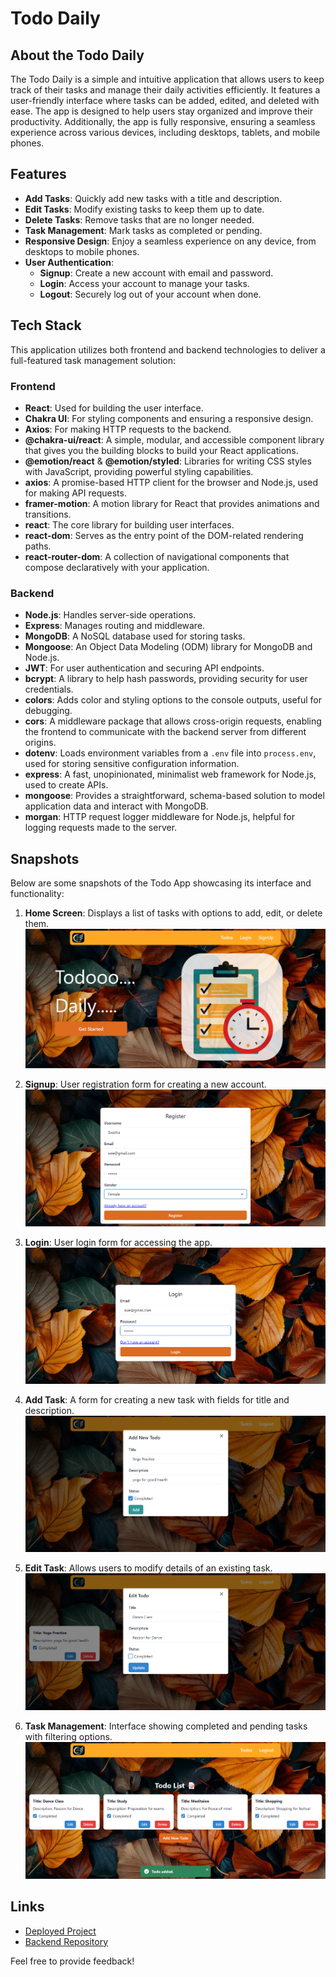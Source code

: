 # Todo Daily

## About the Todo Daily

The Todo Daily is a simple and intuitive application that allows users to keep track of their tasks and manage their daily activities efficiently. It features a user-friendly interface where tasks can be added, edited, and deleted with ease. The app is designed to help users stay organized and improve their productivity. Additionally, the app is fully responsive, ensuring a seamless experience across various devices, including desktops, tablets, and mobile phones.

## Features

- **Add Tasks**: Quickly add new tasks with a title and description.
- **Edit Tasks**: Modify existing tasks to keep them up to date.
- **Delete Tasks**: Remove tasks that are no longer needed.
- **Task Management**: Mark tasks as completed or pending.
- **Responsive Design**: Enjoy a seamless experience on any device, from desktops to mobile phones.
- **User Authentication**:
  - **Signup**: Create a new account with email and password.
  - **Login**: Access your account to manage your tasks.
  - **Logout**: Securely log out of your account when done.

## Tech Stack

This application utilizes both frontend and backend technologies to deliver a full-featured task management solution:

### Frontend

- **React**: Used for building the user interface.
- **Chakra UI**: For styling components and ensuring a responsive design.
- **Axios**: For making HTTP requests to the backend.
- **@chakra-ui/react**: A simple, modular, and accessible component library that gives you the building blocks to build your React applications.
- **@emotion/react** & **@emotion/styled**: Libraries for writing CSS styles with JavaScript, providing powerful styling capabilities.
- **axios**: A promise-based HTTP client for the browser and Node.js, used for making API requests.
- **framer-motion**: A motion library for React that provides animations and transitions.
- **react**: The core library for building user interfaces.
- **react-dom**: Serves as the entry point of the DOM-related rendering paths.
- **react-router-dom**: A collection of navigational components that compose declaratively with your application.

### Backend

- **Node.js**: Handles server-side operations.
- **Express**: Manages routing and middleware.
- **MongoDB**: A NoSQL database used for storing tasks.
- **Mongoose**: An Object Data Modeling (ODM) library for MongoDB and Node.js.
- **JWT**: For user authentication and securing API endpoints.
- **bcrypt**: A library to help hash passwords, providing security for user credentials.
- **colors**: Adds color and styling options to the console outputs, useful for debugging.
- **cors**: A middleware package that allows cross-origin requests, enabling the frontend to communicate with the backend server from different origins.
- **dotenv**: Loads environment variables from a `.env` file into `process.env`, used for storing sensitive configuration information.
- **express**: A fast, unopinionated, minimalist web framework for Node.js, used to create APIs.
- **mongoose**: Provides a straightforward, schema-based solution to model application data and interact with MongoDB.
- **morgan**: HTTP request logger middleware for Node.js, helpful for logging requests made to the server.

## Snapshots

Below are some snapshots of the Todo App showcasing its interface and functionality:

1. **Home Screen**: Displays a list of tasks with options to add, edit, or delete them.
   ![Home Screen](./public/Home.png)

2. **Signup**: User registration form for creating a new account.
   ![Signup](./public/Signup.png)

3. **Login**: User login form for accessing the app.
   ![Login](./public/Login.png)

4. **Add Task**: A form for creating a new task with fields for title and description.
   ![Add Task](./public/Addtodo.png)

5. **Edit Task**: Allows users to modify details of an existing task.
   ![Edit Task](./public/EditTodo.png)

6. **Task Management**: Interface showing completed and pending tasks with filtering options.
   ![Task Management](./public/all%20todos.png)

## Links

- [Deployed Project](https://todomadeeasy.netlify.app)
- [Backend Repository](https://github.com/Swethas2005/Todo-Backend)

Feel free to provide feedback!
